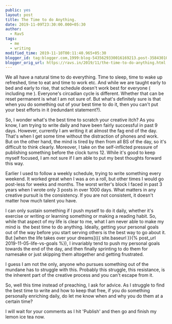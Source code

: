 ```yaml
---
public: yes
layout: post
title: The Time to do Anything.
date: 2019-11-09T23:30:00.000+05:30
author:
  - RavS
tags:
  - me
  - writing
modified_time: 2019-11-10T00:11:40.965+05:30
blogger_id: tag:blogger.com,1999:blog-5435629330016169213.post-3584301054777969587
blogger_orig_url: https://ravs.in/2019/11/the-time-to-do-anything.html
---
```


We all have a natural time to do everything. Time to sleep, time to wake up refreshed, time to eat and time to work etc. And while we are taught early to bed and early to rise, that schedule doesn't work best for everyone ( including me ). Everyone's circadian cycle is different. Whether that can be reset permanent is what I am not sure of. But what's definitely sure is that when you do something out of your best time to do it, then you can't put your best efforts in it (redundant statement?).

  

So, I wonder what's the best time to scratch your creative itch? As you know, I am trying to write daily and have been fairly successful in past 9 days. However, currently I am writing it at almost the fag end of the day. That's when I get some time without the distraction of phones and work. But on the other hand, the mind is tired by then from all BS of the day, so it's difficult to think clearly. Moreover, I take on the self-inflicted pressure of publishing something before the clock turns 12. While it's good to keep myself focused, I am not sure if I am able to put my best thoughts forward this way.

  

Earlier I used to follow a weekly schedule, trying to write something every weekend. It worked great when I was a on a roll, but other times I would go post-less for weeks and months. The worst writer's block I faced in past 3 years when I wrote only 3 posts in over 1000 days. What matters in any creative pursuit is the consistency. If you are not consistent, it doesn't matter how much talent you have.

  

I can only sustain something if I push myself to do it daily, whether it's exercise or writing or learning something or making a reading habit. So, while that aspect of my life is clear to me, what I am never able to make my mind is  the best time to do anything. Ideally, getting your personal goals out of the way before you start serving others is the best way to go about it. But [when the life takes over your dreams]({{ site.baseurl }}{% post_url 2019-11-05-life-vs-goals %}), I invariably tend to push my personal goals towards the end of the day, and then finally sprinting to do them for namesake or just skipping them altogether and getting frustrated.

  

I guess I am not the only, anyone who pursues something out of the mundane has to struggle with this. Probably this struggle, this resistance, is the inherent part of the creative process and you can't escape from it.

  

So, well this time instead of preaching, I ask for advice. As I struggle to find the best time to write and how to keep that free, if you do something personally enriching daily, do let me know when and why you do them at a certain time?

  

I will wait for your comments as I hit 'Publish' and then go and finish my lemon ice tea now.

